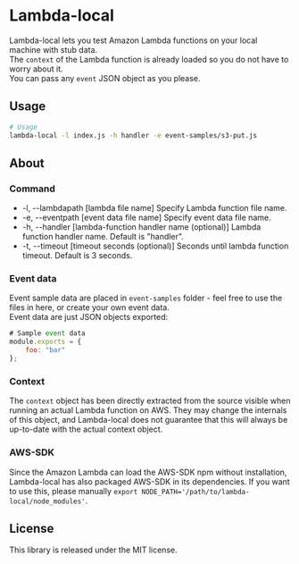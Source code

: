 Lambda-local
============

Lambda-local lets you test Amazon Lambda functions on your local machine with stub data.  
The `context` of the Lambda function is already loaded so you do not have to worry about it.  
You can pass any `event` JSON object as you please.  

Usage
-----

```bash
# Usage
lambda-local -l index.js -h handler -e event-samples/s3-put.js 
```

About
-----
### Command
*    -l, --lambdapath [lambda file name]                     Specify Lambda function file name.
*    -e, --eventpath [event data file name]                  Specify event data file name.
*    -h, --handler [lambda-function handler name (optional)] Lambda function handler name. Default is "handler".
*    -t, --timeout [timeout seconds (optional)]              Seconds until lambda function timeout. Default is 3 seconds.

### Event data
Event sample data are placed in `event-samples` folder - feel free to use the files in here, or create your own event data.  
Event data are just JSON objects exported:  

```js
# Sample event data 
module.exports = {
	foo: "bar"
};
```

### Context
The `context` object has been directly extracted from the source visible when running an actual Lambda function on AWS. 
They may change the internals of this object, and Lambda-local does not guarantee that this will always be up-to-date with the actual context object. 

### AWS-SDK
Since the Amazon Lambda can load the AWS-SDK npm without installation, Lambda-local has also packaged AWS-SDK in its dependencies.
If you want to use this, please manually `export NODE_PATH='/path/to/lambda-local/node_modules'`.


License
----------
This library is released under the MIT license.



